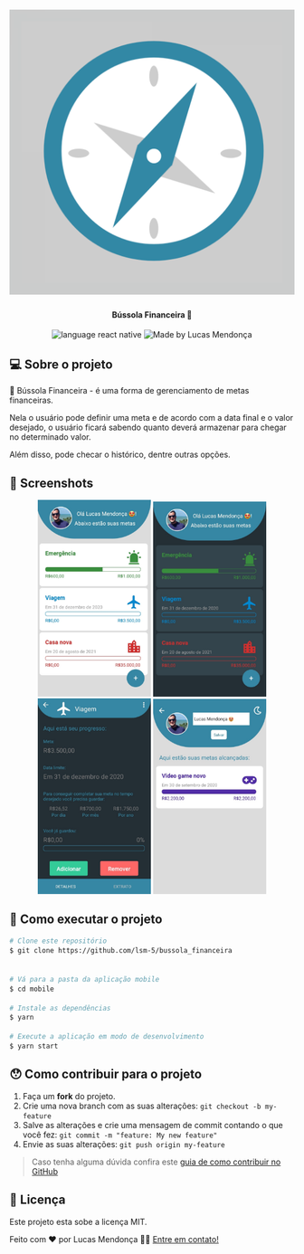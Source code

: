 <h1 align="center">
    <img alt="Bússola Financeira" title="#BussolaFinanceira" src="./src/assets/playstore-icon.png" />
</h1>

<h4 align="center">
Bússola Financeira 🧭
</h4>

<p align="center">
  <img alt="language react native" src="https://img.shields.io/badge/language-react%20native-blue">

  <img alt="Made by Lucas Mendonça" src="https://img.shields.io/badge/made%20by-Lucas%20Mendon%C3%A7a-red">
</p>


## 💻 Sobre o projeto

🧭 Bússola Financeira - é uma forma de gerenciamento de metas financeiras.

Nela o usuário pode definir uma meta e de acordo com a data final e o valor desejado, o usuário ficará sabendo quanto deverá armazenar para chegar no determinado valor.

Além disso, pode checar o histórico, dentre outras opções.


## 🎨 Screenshots



<p align="center">
  <img alt="Bússola Financeira" title="#BussolaFinanceira" src="./src/assets/image1.jpeg" width="200px">

  <img alt="Bússola Financeira" title="#BussolaFinanceira" src="./src/assets/image2.jpeg" width="200px">

  <img alt="Bússola Financeira" title="#BussolaFinanceira" src="./src/assets/image3.jpeg" width="200px">

  <img alt="Bússola Financeira" title="#BussolaFinanceira" src="./src/assets/image4.jpeg" width="200px">
</p>


## 📱 Como executar o projeto

```bash
# Clone este repositório
$ git clone https://github.com/lsm-5/bussola_financeira


# Vá para a pasta da aplicação mobile
$ cd mobile

# Instale as dependências
$ yarn

# Execute a aplicação em modo de desenvolvimento
$ yarn start

```

## 😯 Como contribuir para o projeto

1. Faça um **fork** do projeto.
2. Crie uma nova branch com as suas alterações: `git checkout -b my-feature`
3. Salve as alterações e crie uma mensagem de commit contando o que você fez: `git commit -m "feature: My new feature"`
4. Envie as suas alterações: `git push origin my-feature`
> Caso tenha alguma dúvida confira este [guia de como contribuir no GitHub](https://github.com/firstcontributions/first-contributions)


## 📝 Licença

Este projeto esta sobe a licença MIT.

Feito com ❤️ por Lucas Mendonça 👋🏽 [Entre em contato!](https://www.linkedin.com/in/lucas-mendon%C3%A7a-12181a187/)
